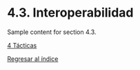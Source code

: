 # 4.3. Interoperabilidad

Sample content for section 4.3.

[4 Tácticas](../4.md)

[Regresar al índice](../../README.md)
